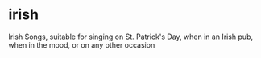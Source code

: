 irish
=====

Irish Songs, suitable for singing on St. Patrick's Day, when in an Irish pub, when in the mood, or on any other occasion
